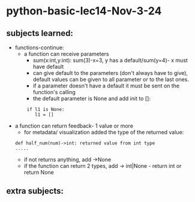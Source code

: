 # python-basic-lec14-Nov-3-24

## subjects learned:

* functions-continue:
    * a function can receive parameters
        * sum(x:int,y:int): sum(3)-x=3, y has a default/sum(y=4)- x must have default
        * can give default to the parameters (don't always have to give), default values can be given to all parameter
          or to the last ones.
        * if a parameter doesn't have a default it must be sent on the function's calling
        * the default parameter is None and add init to []:
      ```
       if l1 is None:
          l1 = []
      ```
* a function can return feedback- 1 value or more
    * for metadata/ visualization added the type of the returned value:
  ```
  def half_num(num)->int: returned value from int type
  .....
  ```
    * if not returns anything, add ->None
    * if the function can return 2 types, add -> int|None - return int or return None

## extra subjects:
